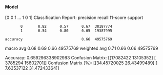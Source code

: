 #### Model
[0 0 1 ... 1 0 1]
Classification Report:
              precision    recall  f1-score   support

           0       0.82      0.57      0.67  30187774
           1       0.54      0.80      0.65  19387995

    accuracy                           0.66  49575769
   macro avg       0.68      0.69      0.66  49575769
weighted avg       0.71      0.66      0.66  49575769

Accuracy: 0.659296338902983
Confusion Matrix:
[[17082422 13105352]
 [ 3785294 15602701]]
Confusion Matrix (%):
[[34.45720025 26.43499489]
 [ 7.63537122 31.47243364]]
